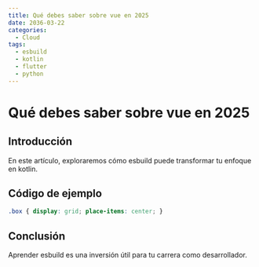 ```yaml
---
title: Qué debes saber sobre vue en 2025
date: 2036-03-22
categories:
  - Cloud
tags:
  - esbuild
  - kotlin
  - flutter
  - python
---
```


# Qué debes saber sobre vue en 2025

## Introducción

En este artículo, exploraremos cómo esbuild puede transformar tu enfoque en kotlin.

## Código de ejemplo

```css
.box { display: grid; place-items: center; }
```

## Conclusión

Aprender esbuild es una inversión útil para tu carrera como desarrollador.